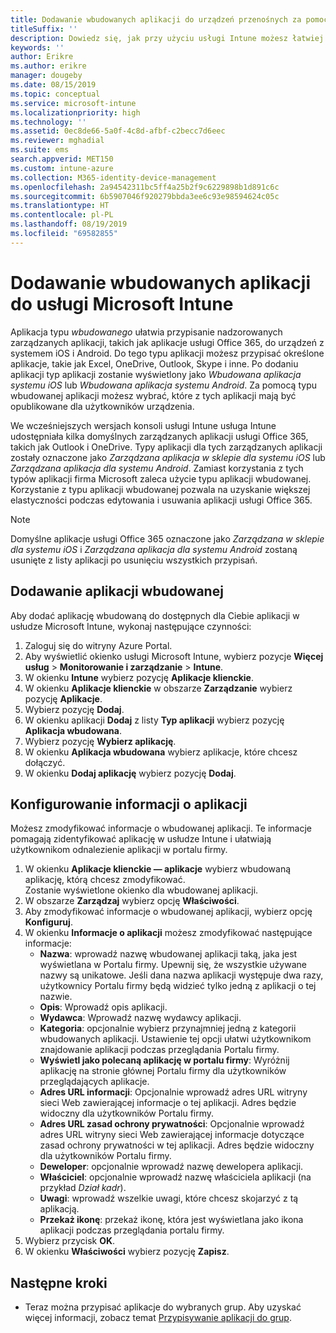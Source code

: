 ```yaml
---
title: Dodawanie wbudowanych aplikacji do urządzeń przenośnych za pomocą usługi Microsoft Intune
titleSuffix: ''
description: Dowiedz się, jak przy użyciu usługi Intune możesz łatwiej instalować wbudowane aplikacje na urządzeniach przenośnych.
keywords: ''
author: Erikre
ms.author: erikre
manager: dougeby
ms.date: 08/15/2019
ms.topic: conceptual
ms.service: microsoft-intune
ms.localizationpriority: high
ms.technology: ''
ms.assetid: 0ec8de66-5a0f-4c8d-afbf-c2becc7d6eec
ms.reviewer: mghadial
ms.suite: ems
search.appverid: MET150
ms.custom: intune-azure
ms.collection: M365-identity-device-management
ms.openlocfilehash: 2a94542311bc5ff4a25b2f9c6229898b1d891c6c
ms.sourcegitcommit: 6b5907046f920279bbda3ee6c93e98594624c05c
ms.translationtype: HT
ms.contentlocale: pl-PL
ms.lasthandoff: 08/19/2019
ms.locfileid: "69582855"
---
```

# <a name="add-built-in-apps-to-microsoft-intune"></a>Dodawanie wbudowanych aplikacji do usługi Microsoft Intune

Aplikacja typu *wbudowanego* ułatwia przypisanie nadzorowanych zarządzanych aplikacji, takich jak aplikacje usługi Office 365, do urządzeń z systemem iOS i Android. Do tego typu aplikacji możesz przypisać określone aplikacje, takie jak Excel, OneDrive, Outlook, Skype i inne. Po dodaniu aplikacji typ aplikacji zostanie wyświetlony jako *Wbudowana aplikacja systemu iOS* lub *Wbudowana aplikacja systemu Android*. Za pomocą typu wbudowanej aplikacji możesz wybrać, które z tych aplikacji mają być opublikowane dla użytkowników urządzenia.

We wcześniejszych wersjach konsoli usługi Intune usługa Intune udostępniała kilka domyślnych zarządzanych aplikacji usługi Office 365, takich jak Outlook i OneDrive. Typy aplikacji dla tych zarządzanych aplikacji zostały oznaczone jako *Zarządzana aplikacja w sklepie dla systemu iOS* lub *Zarządzana aplikacja dla systemu Android*. Zamiast korzystania z tych typów aplikacji firma Microsoft zaleca użycie typu aplikacji wbudowanej. Korzystanie z typu aplikacji wbudowanej pozwala na uzyskanie większej elastyczności podczas edytowania i usuwania aplikacji usługi Office 365.

>[!NOTE]
>Domyślne aplikacje usługi Office 365 oznaczone jako *Zarządzana w sklepie dla systemu iOS* i *Zarządzana aplikacja dla systemu Android* zostaną usunięte z listy aplikacji po usunięciu wszystkich przypisań.

## <a name="add-a-built-in-app"></a>Dodawanie aplikacji wbudowanej

Aby dodać aplikację wbudowaną do dostępnych dla Ciebie aplikacji w usłudze Microsoft Intune, wykonaj następujące czynności:
1. Zaloguj się do witryny Azure Portal.
2. Aby wyświetlić okienko usługi Microsoft Intune, wybierz pozycje **Więcej usług** > **Monitorowanie i zarządzanie** > **Intune**.
3. W okienku **Intune** wybierz pozycję **Aplikacje klienckie**.
4. W okienku **Aplikacje klienckie** w obszarze **Zarządzanie** wybierz pozycję **Aplikacje**.
5. Wybierz pozycję **Dodaj**.
6. W okienku aplikacji **Dodaj** z listy **Typ aplikacji** wybierz pozycję **Aplikacja wbudowana**.
7. Wybierz pozycję **Wybierz aplikację**.
8. W okienku **Aplikacja wbudowana** wybierz aplikacje, które chcesz dołączyć.
9. W okienku **Dodaj aplikację** wybierz pozycję **Dodaj**.


## <a name="configure-app-information"></a>Konfigurowanie informacji o aplikacji

Możesz zmodyfikować informacje o wbudowanej aplikacji. Te informacje pomagają zidentyfikować aplikację w usłudze Intune i ułatwiają użytkownikom odnalezienie aplikacji w portalu firmy.
1. W okienku **Aplikacje klienckie — aplikacje** wybierz wbudowaną aplikację, którą chcesz zmodyfikować.  
    Zostanie wyświetlone okienko dla wbudowanej aplikacji.
2. W obszarze **Zarządzaj** wybierz opcję **Właściwości**.
3. Aby zmodyfikować informacje o wbudowanej aplikacji, wybierz opcję **Konfiguruj**.
4. W okienku **Informacje o aplikacji** możesz zmodyfikować następujące informacje:
    - **Nazwa**: wprowadź nazwę wbudowanej aplikacji taką, jaka jest wyświetlana w Portalu firmy. Upewnij się, że wszystkie używane nazwy są unikatowe. Jeśli dana nazwa aplikacji występuje dwa razy, użytkownicy Portalu firmy będą widzieć tylko jedną z aplikacji o tej nazwie.
    - **Opis**: Wprowadź opis aplikacji. 
    - **Wydawca**: Wprowadź nazwę wydawcy aplikacji.
    - **Kategoria**: opcjonalnie wybierz przynajmniej jedną z kategorii wbudowanych aplikacji. Ustawienie tej opcji ułatwi użytkownikom znajdowanie aplikacji podczas przeglądania Portalu firmy.
    - **Wyświetl jako polecaną aplikację w portalu firmy**: Wyróżnij aplikację na stronie głównej Portalu firmy dla użytkowników przeglądających aplikacje.
    - **Adres URL informacji**: Opcjonalnie wprowadź adres URL witryny sieci Web zawierającej informacje o tej aplikacji. Adres będzie widoczny dla użytkowników Portalu firmy.
    - **Adres URL zasad ochrony prywatności**: Opcjonalnie wprowadź adres URL witryny sieci Web zawierającej informacje dotyczące zasad ochrony prywatności w tej aplikacji. Adres będzie widoczny dla użytkowników Portalu firmy.
    - **Deweloper**: opcjonalnie wprowadź nazwę dewelopera aplikacji.
    - **Właściciel**: opcjonalnie wprowadź nazwę właściciela aplikacji (na przykład *Dział kadr*).
    - **Uwagi**: wprowadź wszelkie uwagi, które chcesz skojarzyć z tą aplikacją.
    - **Przekaż ikonę**: przekaż ikonę, która jest wyświetlana jako ikona aplikacji podczas przeglądania portalu firmy.
4. Wybierz przycisk **OK**.
5. W okienku **Właściwości** wybierz pozycję **Zapisz**.

## <a name="next-steps"></a>Następne kroki

- Teraz można przypisać aplikacje do wybranych grup. Aby uzyskać więcej informacji, zobacz temat [Przypisywanie aplikacji do grup](apps-deploy.md).
